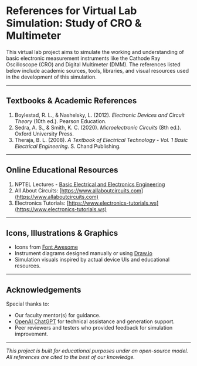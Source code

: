 
#  References for Virtual Lab Simulation: Study of CRO & Multimeter

This virtual lab project aims to simulate the working and understanding of basic electronic measurement instruments like the Cathode Ray Oscilloscope (CRO) and Digital Multimeter (DMM). The references listed below include academic sources, tools, libraries, and visual resources used in the development of this simulation.

---

##  Textbooks & Academic References

1. Boylestad, R. L., & Nashelsky, L. (2012). *Electronic Devices and Circuit Theory* (10th ed.). Pearson Education.
2. Sedra, A. S., & Smith, K. C. (2020). *Microelectronic Circuits* (8th ed.). Oxford University Press.
3. Theraja, B. L. (2008). *A Textbook of Electrical Technology - Vol. 1 Basic Electrical Engineering*. S. Chand Publishing.

---

##  Online Educational Resources

1. NPTEL Lectures - [Basic Electrical and Electronics Engineering](https://nptel.ac.in/)
2. All About Circuits: [https://www.allaboutcircuits.com](https://www.allaboutcircuits.com)
3. Electronics Tutorials: [https://www.electronics-tutorials.ws](https://www.electronics-tutorials.ws)




---

##  Icons, Illustrations & Graphics

- Icons from [Font Awesome](https://fontawesome.com/)
- Instrument diagrams designed manually or using [Draw.io](https://draw.io/)
- Simulation visuals inspired by actual device UIs and educational resources.

---

## Acknowledgements

Special thanks to:
- Our faculty mentor(s) for guidance.
- [OpenAI ChatGPT](https://chat.openai.com) for technical assistance and generation support.
- Peer reviewers and testers who provided feedback for simulation improvement.

---

_This project is built for educational purposes under an open-source model. All references are cited to the best of our knowledge._
